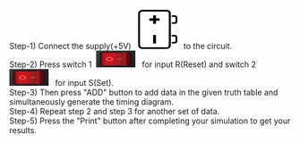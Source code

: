 Step-1) Connect the supply(+5V)   &nbsp;&nbsp;<img src="images/bat.png" id="Supply"  width="70" height="70"> &nbsp;&nbsp;to the circuit.<br>
Step-2) Press switch 1&nbsp;&nbsp;<img src="images/switchoff.png" width="70" height="30">&nbsp;&nbsp; for input R(Reset) and switch 2 &nbsp;&nbsp;<img src="images/switchoff.png" width="70" height="30">&nbsp;&nbsp; for input S(Set).<br>
Step-3) Then press "ADD" button to add data in the given truth table and simultaneously generate the timing diagram.<br>
Step-4) Repeat step 2 and step 3 for another set of data.<br>
Step-5) Press the  "Print" button after completing your simulation to get your results.<br>